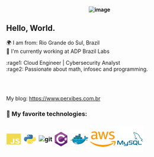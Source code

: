<h4 align="center">
 

![image](https://github.com/GabrielPrzybysz/GabrielPrzybysz/assets/45472156/a2f05d07-e371-4ec8-9af2-d9fefe02ca12)


## Hello, World. 

 🌍 I am from: Rio Grande do Sul, Brazil
<br>🔭 I'm currently working at ADP Brazil Labs
 
:rage1:	 Cloud Engineer | Cybersecurity Analyst <br> :rage2: Passionate about math, infosec and programming. 
 
 <br>
 <br>
 
 My blog: https://www.perxibes.com.br

 <h3> 🖤 My favorite technologies: <h3>
 
  <div style="display: inline_block">
  <img align="center" alt="Js" height="30" width="40" src="https://raw.githubusercontent.com/devicons/devicon/master/icons/javascript/javascript-plain.svg">
   
  <img align="center" alt="Python" height="30" width="40" src="https://raw.githubusercontent.com/devicons/devicon/master/icons/python/python-original.svg">
   
  <img align="center" alt="git" height="30" width="40" src="https://cdn.jsdelivr.net/gh/devicons/devicon/icons/git/git-original.svg" />
   
  <img align="center" alt="git" height="40" width="40" src="https://raw.githubusercontent.com/devicons/devicon/2ae2a900d2f041da66e950e4d48052658d850630/icons/csharp/csharp-original.svg" />
   
  <img align="center" alt="git" height="50" width="50" src="https://raw.githubusercontent.com/devicons/devicon/2ae2a900d2f041da66e950e4d48052658d850630/icons/docker/docker-original.svg" />
   
  <img align="center" alt="git" height="70" width="70" src="https://raw.githubusercontent.com/devicons/devicon/2ae2a900d2f041da66e950e4d48052658d850630/icons/amazonwebservices/amazonwebservices-plain-wordmark.svg" />
   
  <img align="center" alt="git" height="70" width="70" src="https://raw.githubusercontent.com/devicons/devicon/2ae2a900d2f041da66e950e4d48052658d850630/icons/mysql/mysql-plain-wordmark.svg" />
</div>
  
